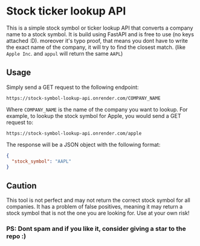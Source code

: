 # Stock ticker lookup API

This is a simple stock symbol or ticker lookup API that converts a company name to a stock symbol. It is build using FastAPI and is free to use (no keys attached :D). moreover it's typo proof, that means you dont have to write the exact name of the company, it will try to find the closest match. (like `Apple Inc`. and `appul` will return the same `AAPL`)

## Usage

Simply send a GET request to the following endpoint:

```
https://stock-symbol-lookup-api.onrender.com/COMPANY_NAME
```

Where `COMPANY_NAME` is the name of the company you want to lookup. For example, to lookup the stock symbol for Apple, you would send a GET request to:
```
https://stock-symbol-lookup-api.onrender.com/apple
```

The response will be a JSON object with the following format:
```json
{
  "stock_symbol": "AAPL"
}
```

## Caution 

This tool is not perfect and may not return the correct stock symbol for all companies. It has a problem of false positives, meaning it may return a stock symbol that is not the one you are looking for. Use at your own risk!

### PS: Dont spam and if you like it, consider giving a star to the repo :)